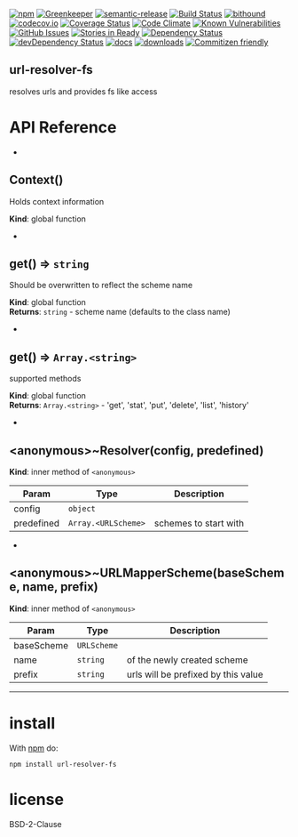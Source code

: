 [![npm](https://img.shields.io/npm/v/url-resolver-fs.svg)](https://www.npmjs.com/package/url-resolver-fs)
[![Greenkeeper](https://badges.greenkeeper.io/arlac77/url-resolver-fs.svg)](https://greenkeeper.io/)
[![semantic-release](https://img.shields.io/badge/%20%20%F0%9F%93%A6%F0%9F%9A%80-semantic--release-e10079.svg)](https://github.com/arlac77/url-resolver-fs)
[![Build Status](https://secure.travis-ci.org/arlac77/url-resolver-fs.png)](http://travis-ci.org/arlac77/url-resolver-fs)
[![bithound](https://www.bithound.io/github/arlac77/url-resolver-fs/badges/score.svg)](https://www.bithound.io/github/arlac77/url-resolver-fs)
[![codecov.io](http://codecov.io/github/arlac77/url-resolver-fs/coverage.svg?branch=master)](http://codecov.io/github/arlac77/url-resolver-fs?branch=master)
[![Coverage Status](https://coveralls.io/repos/arlac77/url-resolver-fs/badge.svg)](https://coveralls.io/r/arlac77/url-resolver-fs)
[![Code Climate](https://codeclimate.com/github/arlac77/url-resolver-fs/badges/gpa.svg)](https://codeclimate.com/github/arlac77/url-resolver-fs)
[![Known Vulnerabilities](https://snyk.io/test/github/arlac77/url-resolver-fs/badge.svg)](https://snyk.io/test/github/arlac77/url-resolver-fs)
[![GitHub Issues](https://img.shields.io/github/issues/arlac77/url-resolver-fs.svg?style=flat-square)](https://github.com/arlac77/url-resolver-fs/issues)
[![Stories in Ready](https://badge.waffle.io/arlac77/url-resolver-fs.svg?label=ready&title=Ready)](http://waffle.io/arlac77/url-resolver-fs)
[![Dependency Status](https://david-dm.org/arlac77/url-resolver-fs.svg)](https://david-dm.org/arlac77/url-resolver-fs)
[![devDependency Status](https://david-dm.org/arlac77/url-resolver-fs/dev-status.svg)](https://david-dm.org/arlac77/url-resolver-fs#info=devDependencies)
[![docs](http://inch-ci.org/github/arlac77/url-resolver-fs.svg?branch=master)](http://inch-ci.org/github/arlac77/url-resolver-fs)
[![downloads](http://img.shields.io/npm/dm/url-resolver-fs.svg?style=flat-square)](https://npmjs.org/package/url-resolver-fs)
[![Commitizen friendly](https://img.shields.io/badge/commitizen-friendly-brightgreen.svg)](http://commitizen.github.io/cz-cli/)

url-resolver-fs
-------------------
resolves urls and provides fs like access

# API Reference

* <a name="Context"></a>

## Context()
Holds context information

**Kind**: global function  

* <a name="get"></a>

## get() ⇒ <code>string</code>
Should be overwritten to reflect the scheme name

**Kind**: global function  
**Returns**: <code>string</code> - scheme name (defaults to the class name)  

* <a name="get"></a>

## get() ⇒ <code>Array.&lt;string&gt;</code>
supported methods

**Kind**: global function  
**Returns**: <code>Array.&lt;string&gt;</code> - 'get', 'stat', 'put', 'delete', 'list', 'history'  

* <a name="<anonymous>..Resolver"></a>

## &lt;anonymous&gt;~Resolver(config, predefined)
**Kind**: inner method of <code>&lt;anonymous&gt;</code>  

| Param | Type | Description |
| --- | --- | --- |
| config | <code>object</code> |  |
| predefined | <code>Array.&lt;URLScheme&gt;</code> | schemes to start with |


* <a name="<anonymous>..URLMapperScheme"></a>

## &lt;anonymous&gt;~URLMapperScheme(baseScheme, name, prefix)
**Kind**: inner method of <code>&lt;anonymous&gt;</code>  

| Param | Type | Description |
| --- | --- | --- |
| baseScheme | <code>URLScheme</code> |  |
| name | <code>string</code> | of the newly created scheme |
| prefix | <code>string</code> | urls will be prefixed by this value |


* * *

# install

With [npm](http://npmjs.org) do:

```shell
npm install url-resolver-fs
```

license
=======

BSD-2-Clause

